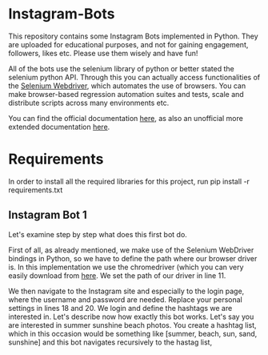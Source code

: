 # Instagram-Bots
This repository contains some Instagram Bots implemented in Python. They are uploaded for educational purposes, and not for gaining engagement, followers, likes etc. Please use them wisely and have fun!

All of the bots use the selenium library of python or better stated the selenium python API. Through this you can actually access functionalities of the [Selenium Webdriver](https://www.selenium.dev/), which automates the use of browsers. You can make browser-based regression automation suites and tests, scale and distribute scripts across many environments etc.

You can find the official documentation [here](https://www.selenium.dev/selenium/docs/api/py/api.html), as also an unofficial more extended documentation [here](https://selenium-python.readthedocs.io/index.html).

# Requirements
In order to install all the required libraries for this project, run pip install -r requirements.txt

## Instagram Bot 1

Let's examine step by step what does this first bot do. 

First of all, as already mentioned, we make use of the Selenium WebDriver bindings in Python, so we have to define the path where our browser driver is. In this implementation we use the chromedriver (which you can very easily download from [here](https://chromedriver.chromium.org/downloads). We set the path of our driver in line 11. 

We then navigate to the Instagram site and especially to the login page, where the username and password are needed. Replace your personal settings in lines 18 and 20. We login and define the hashtags we are interested in. Let's describe now how exactly this bot works. Let's say you are interested in summer sunshine beach photos. You create a hashtag list, which in this occasion would be something like [summer, beach, sun, sand, sunshine] and this bot navigates recursively to the hastag list, 
